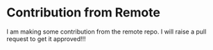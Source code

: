 # Contribution from Remote

I am making some contribution from the remote repo. I will raise a pull request to get it approved!!!
